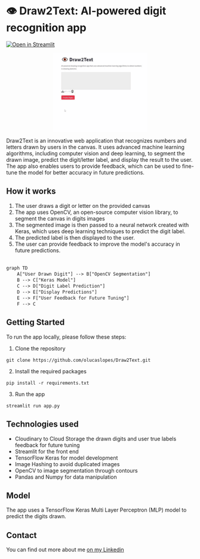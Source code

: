 # 👁 Draw2Text: AI-powered digit recognition app

[![Open in Streamlit](https://static.streamlit.io/badges/streamlit_badge_black_white.svg)](https://draw2text.streamlit.app/)

<p align="center">
    <a href="https://draw2text.streamlit.app/"><img src="img/Draw2Text-Demo.gif" width="50%" align="center"/></a>
</p>

Draw2Text is an innovative web application that recognizes numbers and letters drawn by users in the canvas. It uses advanced machine learning algorithms, including computer vision and deep learning, to segment the drawn image, predict the digit/letter label, and display the result to the user. The app also enables users to provide feedback, which can be used to fine-tune the model for better accuracy in future predictions.

## How it works

1. The user draws a digit or letter on the provided canvas
2. The app uses OpenCV, an open-source computer vision library, to segment the canvas in digits images
3. The segmented image is then passed to a neural network created with Keras, which uses deep learning techniques to predict the digit label.
4. The predicted label is then displayed to the user.
5. The user can provide feedback to improve the model's accuracy in future predictions.

```mermaid

graph TD
    A["User Drawn Digit"] --> B["OpenCV Segmentation"]
    B --> C["Keras Model"]
    C --> D["Digit Label Prediction"]
    D --> E["Display Predictions"]
    E --> F["User Feedback for Future Tuning"]
    F --> C
```

## Getting Started

To run the app locally, please follow these steps:

1. Clone the repository

```
git clone https://github.com/olucaslopes/Draw2Text.git
```

2. Install the required packages

```
pip install -r requirements.txt
```

3. Run the app

```
streamlit run app.py
```

## Technologies used
- Cloudinary to Cloud Storage the drawn digits and user true labels feedback for future tuning
- Streamlit for the front end
- TensorFlow Keras for model development
- Image Hashing to avoid duplicated images
- OpenCV to image segmentation through contours
- Pandas and Numpy for data manipulation

## Model
The app uses a TensorFlow Keras Multi Layer Perceptron (MLP) model to predict the digits drawn.

## Contact

You can find out more about me [on my Linkedin](https://www.linkedin.com/in/o-lucas-lopes)
